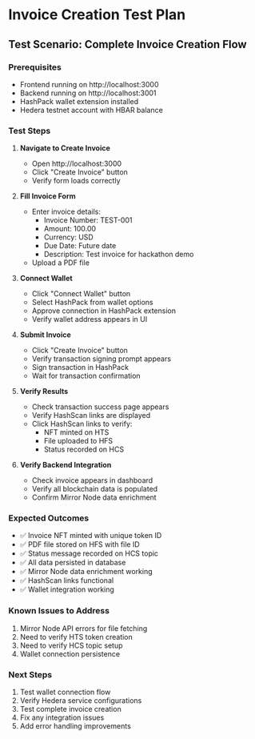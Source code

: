 # Invoice Creation Test Plan

## Test Scenario: Complete Invoice Creation Flow

### Prerequisites
- Frontend running on http://localhost:3000
- Backend running on http://localhost:3001
- HashPack wallet extension installed
- Hedera testnet account with HBAR balance

### Test Steps

1. **Navigate to Create Invoice**
   - Open http://localhost:3000
   - Click "Create Invoice" button
   - Verify form loads correctly

2. **Fill Invoice Form**
   - Enter invoice details:
     - Invoice Number: TEST-001
     - Amount: 100.00
     - Currency: USD
     - Due Date: Future date
     - Description: Test invoice for hackathon demo
   - Upload a PDF file

3. **Connect Wallet**
   - Click "Connect Wallet" button
   - Select HashPack from wallet options
   - Approve connection in HashPack extension
   - Verify wallet address appears in UI

4. **Submit Invoice**
   - Click "Create Invoice" button
   - Verify transaction signing prompt appears
   - Sign transaction in HashPack
   - Wait for transaction confirmation

5. **Verify Results**
   - Check transaction success page appears
   - Verify HashScan links are displayed
   - Click HashScan links to verify:
     - NFT minted on HTS
     - File uploaded to HFS
     - Status recorded on HCS

6. **Verify Backend Integration**
   - Check invoice appears in dashboard
   - Verify all blockchain data is populated
   - Confirm Mirror Node data enrichment

### Expected Outcomes

- ✅ Invoice NFT minted with unique token ID
- ✅ PDF file stored on HFS with file ID
- ✅ Status message recorded on HCS topic
- ✅ All data persisted in database
- ✅ Mirror Node data enrichment working
- ✅ HashScan links functional
- ✅ Wallet integration working

### Known Issues to Address

1. Mirror Node API errors for file fetching
2. Need to verify HTS token creation
3. Need to verify HCS topic setup
4. Wallet connection persistence

### Next Steps

1. Test wallet connection flow
2. Verify Hedera service configurations
3. Test complete invoice creation
4. Fix any integration issues
5. Add error handling improvements